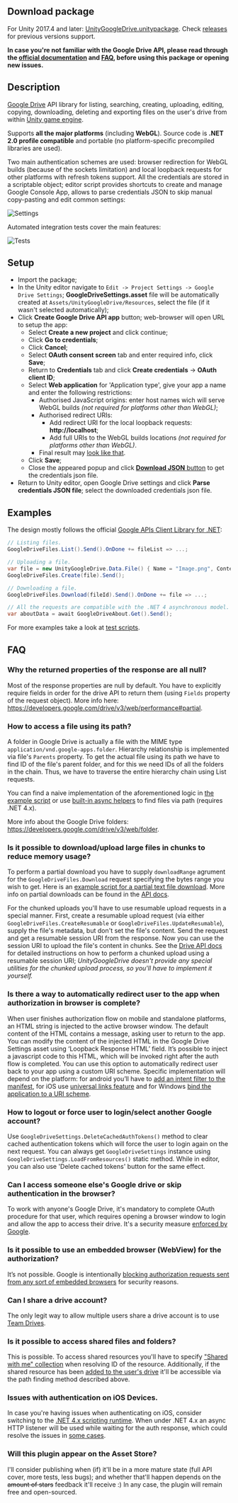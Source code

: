 ## Download package
For Unity 2017.4 and later: [UnityGoogleDrive.unitypackage](https://github.com/Elringus/UnityGoogleDrive/releases/download/v0.16-alpha/UnityGoogleDrive.unitypackage). Check [releases](https://github.com/Elringus/UnityGoogleDrive/releases) for previous versions support.

**In case you're not familiar with the Google Drive API, please read through the [official documentation](https://developers.google.com/drive/api/v3/about-sdk) and [FAQ](https://github.com/Elringus/UnityGoogleDrive#faq), before using this package or opening new issues.**

## Description
[Google Drive](https://www.google.com/drive/) API library for listing, searching, creating, uploading, editing, copying, downloading, deleting and exporting files on the user's drive from within [Unity game engine](https://unity3d.com/).

Supports **all the major platforms** (including **WebGL**). Source code is **.NET 2.0 profile compatible** and portable (no platform-specific precompiled libraries are used).

Two main authentication schemes are used: browser redirection for WebGL builds (because of the sockets limitation) and local loopback requests for other platforms with refresh tokens support. All the credentials are stored in a scriptable object; editor script provides shortcuts to create and manage Google Console App, allows to parse credentials JSON to skip manual copy-pasting and edit common settings:

![Settings](https://i.gyazo.com/50c58d42173658a504e0ea19ef522a2f.png) 

Automated integration tests cover the main features:

![Tests](https://i.gyazo.com/128acac61f5c719376b0f32f70144168.png) 

## Setup
- Import the package;
- In the Unity editor navigate to `Edit -> Project Settings -> Google Drive Settings`; **GoogleDriveSettings.asset** file will be automatically created at `Assets/UnityGoogleDrive/Resources`, select the file (if it wasn't selected automatically);
- Click **Create Google Drive API app** button; web-browser will open URL to setup the app:
  - Select **Create a new project** and click continue;
  - Click **Go to credentials**;
  - Click **Cancel**;
  - Select **OAuth consent screen** tab and enter required info, click **Save**;
  - Return to **Credentials** tab and click **Create credentials** -> **OAuth client ID**;
  - Select **Web application** for 'Application type', give your app a name and enter the following restrictions:
    - Authorised JavaScript origins: enter host names wich will serve WebGL builds *(not required for platforms other than WebGL)*;
    - Authorised redirect URIs:
      - Add redirect URI for the local loopback requests: **http://localhost**;
      - Add full URIs to the WebGL builds locations *(not required for platforms other than WebGL)*.
    - Final result may [look like that](https://i.gyazo.com/9d28c9b1e0201cb92ed6d8f3fc6dcfaf.png).
  - Click **Save**;
  - Close the appeared popup and click [**Download JSON** button](https://i.gyazo.com/d6b620221f1326aada98b02e011b9094.png) to get the credentials json file.
- Return to Unity editor, open Google Drive settings and click **Parse credentials JSON file**; select the downloaded credentials json file.

## Examples
The design mostly follows the official [Google APIs Client Library for .NET](https://github.com/google/google-api-dotnet-client):

```csharp
// Listing files.
GoogleDriveFiles.List().Send().OnDone += fileList => ...;

// Uploading a file.
var file = new UnityGoogleDrive.Data.File() { Name = "Image.png", Content = rawImageData };
GoogleDriveFiles.Create(file).Send();

// Downloading a file.
GoogleDriveFiles.Download(fileId).Send().OnDone += file => ...;

// All the requests are compatible with the .NET 4 asynchronous model.
var aboutData = await GoogleDriveAbout.Get().Send();
```

For more examples take a look at [test scripts](https://github.com/Elringus/UnityGoogleDrive/tree/master/Assets/Scripts).

## FAQ

### Why the returned properties of the response are all null?
Most of the response properties are null by default. You have to explicitly require fields in order for the drive API to return them (using `Fields` property of the request object). More info here: https://developers.google.com/drive/v3/web/performance#partial.

### How to access a file using its path?
A folder in Google Drive is actually a file with the MIME type `application/vnd.google-apps.folder`. Hierarchy relationship is implemented via file's `Parents` property. To get the actual file using its path we have to find ID of the file's parent folder, and for this we need IDs of all the folders in the chain. Thus, we have to traverse the entire hierarchy chain using List requests. 

You can find a naive implementation of the aforementioned logic in [the example script](https://github.com/Elringus/UnityGoogleDrive/blob/master/Assets/Scripts/ExampleGetFileByPath.cs) or use [built-in async helpers](https://github.com/Elringus/UnityGoogleDrive/blob/12e06a0851691c8cb3cadc266c1caf12a6261bc3/Assets/UnityGoogleDrive/Runtime/Utilities/Helpers.cs#L43) to find files via path (requires .NET 4.x).

More info about the Google Drive folders: https://developers.google.com/drive/v3/web/folder.

### Is it possible to download/upload large files in chunks to reduce memory usage?
To perform a partial download you have to supply `downloadRange` agrument for the `GoogleDriveFiles.Download` request specifying the bytes range you wish to get. Here is an [example script for a partial text file download](https://github.com/Elringus/UnityGoogleDrive/blob/master/Assets/Scripts/TestFilesDownloadRange.cs). More info on partial downloads can be found in the [API docs](https://developers.google.com/drive/api/v3/manage-downloads#partial_download).

For the chunked uploads you'll have to use resumable upload requests in a special manner. First, create a resumable upload request (via either `GoogleDriveFiles.CreateResumable` or `GoogleDriveFiles.UpdateResumable`), supply the file's metadata, but don't set the file's content. Send the request and get a resumable session URI from the response. Now you can use the session URI to upload the file's content in chunks. See the [Drive API docs](https://developers.google.com/drive/api/v3/resumable-upload#upload-resumable) for detailed instructions on how to perform a chunked upload using a resumable session URI; *UnityGoogleDrive doesn't provide any special utilities for the chunked upload process, so you'll have to implement it yourself.*

### Is there a way to automatically redirect user to the app when authorization in browser is complete? 
When user finishes authorization flow on mobile and standalone platforms, an HTML string is injected to the active browser window. The default content of the HTML contains a message, asking user to return to the app. You can modify the content of the injected HTML in the Google Drive Settings asset using ‘Loopback Response HTML’ field. It’s possible to inject a javascript code to this HTML, which will be invoked right after the auth flow is completed. You can use this option to automatically redirect user back to your app using a custom URI scheme. Specific implementation will depend on the platform: for android you’ll have to [add an intent filter to the manifest](https://stackoverflow.com/questions/2958701/launch-custom-android-application-from-android-browser), for iOS use [universal links feature](https://developer.apple.com/library/content/documentation/General/Conceptual/AppSearch/UniversalLinks.html) and for Windows [bind the application to a URI scheme](https://docs.microsoft.com/en-us/previous-versions/windows/internet-explorer/ie-developer/platform-apis/aa767914(v=vs.85)).

### How to logout or force user to login/select another Google account?
Use `GoogleDriveSettings.DeleteCachedAuthTokens()` method to clear cached authentication tokens which will force the user to login again on the next request. You can always get `GoogleDriveSettings` instance using `GoogleDriveSettings.LoadFromResources()` static method. While in editor, you can also use 'Delete cached tokens' button for the same effect.

### Can I access someone else's Google drive or skip authentication in the browser?
To work with anyone's Google Drive, it's mandatory to complete OAuth procedure for that user, which requires opening a browser window to login and allow the app to access their drive. It's a security measure [enforced by Google](https://developers.google.com/identity/protocols/OAuth2). 

### Is it possible to use an embedded browser (WebView) for the authorization?
It’s not possible. Google is intentionally [blocking authorization requests sent from any sort of embedded browsers](https://auth0.com/blog/google-blocks-oauth-requests-from-embedded-browsers/) for security reasons.

### Can I share a drive account? 
The only legit way to allow multiple users share a drive account is to use [Team Drives](https://gsuite.google.com/learning-center/products/drive/get-started-team-drive/).

### Is it possible to access shared files and folders?
This is possible. To access shared resources you'll have to specify ["Shared with me" collection](https://developers.google.com/drive/v3/web/about-organization#shared_with_me) when resolving ID of the resource. Additionally, if the shared resource has been [added to the user's drive](https://support.google.com/drive/answer/2375057?co=GENIE.Platform%3DDesktop&hl=en) it'll be accessible via the path finding method described above.

### Issues with authentication on iOS Devices.
In case you're having issues when authenticating on iOS, consider switching to the [.NET 4.x scripting runtime]( https://docs.unity3d.com/Manual/ScriptingRuntimeUpgrade.html). When under .NET 4.x an async HTTP listener will be used while waiting for the auth response, which could resolve the issues in [some cases](https://forum.unity.com/threads/google-drive-sdk-for-unity-free-open-sourced.515360/page-2#post-3498766).

### Will this plugin appear on the Asset Store?
I'll consider publishing when (if) it'll be in a more mature state (full API cover, more tests, less bugs); and whether that'll happen depends on the ~~amount of stars~~ feedback it'll receive :) In any case, the plugin will remain free and open-sourced.
